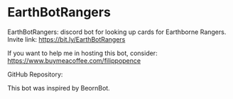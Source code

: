 # EarthBotRangers
EarthBotRangers: discord bot for looking up cards for Earthborne Rangers.
Invite link: https://bit.ly/EarthBotRangers

If you want to help me in hosting this bot, consider: https://www.buymeacoffee.com/filippopence

GitHub Repository: 

This bot was inspired by BeornBot. 